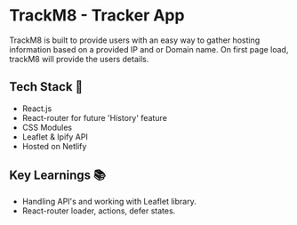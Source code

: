 # TrackM8 - Tracker App

TrackM8 is built to provide users with an easy way to gather hosting information based on a provided IP and or Domain name. On first page load, trackM8 will provide the users details.

## Tech Stack 🚀

- React.js
- React-router for future 'History' feature
- CSS Modules
- Leaflet & Ipify API
- Hosted on Netlify

## Key Learnings 📚

- Handling API's and working with Leaflet library.
- React-router loader, actions, defer states.
